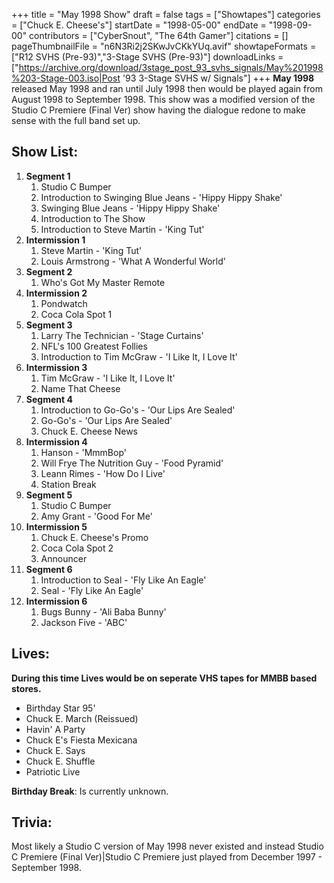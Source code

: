 +++
title = "May 1998 Show"
draft = false
tags = ["Showtapes"]
categories = ["Chuck E. Cheese's"]
startDate = "1998-05-00"
endDate = "1998-09-00"
contributors = ["CyberSnout", "The 64th Gamer"]
citations = []
pageThumbnailFile = "n6N3Ri2j2SKwJvCKkYUq.avif"
showtapeFormats = ["R12 SVHS (Pre-93)","3-Stage SVHS (Pre-93)"]
downloadLinks = ["https://archive.org/download/3stage_post_93_svhs_signals/May%201998%203-Stage-003.iso|Post '93 3-Stage SVHS w/ Signals"]
+++
**May 1998** released May 1998 and ran until July 1998 then would be played again from August 1998 to September 1998.
This show was a modified version of the Studio C Premiere (Final Ver) show having the dialogue redone to make sense with the full band set up.

## Show List:

1.  **Segment 1**
    1.  Studio C Bumper
    2.  Introduction to Swinging Blue Jeans - 'Hippy Hippy Shake'
    3.  Swinging Blue Jeans - 'Hippy Hippy Shake'
    4.  Introduction to The Show
    5.  Introduction to Steve Martin - 'King Tut'
2.  **Intermission 1**
    1.  Steve Martin - 'King Tut'
    2.  Louis Armstrong - 'What A Wonderful World'
3.  **Segment 2**
    1.  Who's Got My Master Remote
4.  **Intermission 2**
    1.  Pondwatch
    2.  Coca Cola Spot 1
5.  **Segment 3**
    1.  Larry The Technician - 'Stage Curtains'
    2.  NFL's 100 Greatest Follies
    3.  Introduction to Tim McGraw - 'I Like It, I Love It'
6.  **Intermission 3**
    1.  Tim McGraw - 'I Like It, I Love It'
    2.  Name That Cheese
7.  **Segment 4**
    1.  Introduction to Go-Go's - 'Our Lips Are Sealed'
    2.  Go-Go's - 'Our Lips Are Sealed'
    3.  Chuck E. Cheese News
8.  **Intermission 4**
    1.  Hanson - 'MmmBop'
    2.  Will Frye The Nutrition Guy - 'Food Pyramid'
    3.  Leann Rimes - 'How Do I Live'
    4.  Station Break
9.  **Segment 5**
    1.  Studio C Bumper
    2.  Amy Grant - 'Good For Me'
10. **Intermission 5**
    1.  Chuck E. Cheese's Promo
    2.  Coca Cola Spot 2
    3.  Announcer
11. **Segment 6**
    1.  Introduction to Seal - 'Fly Like An Eagle'
    2.  Seal - 'Fly Like An Eagle'
12. **Intermission 6**
    1.  Bugs Bunny - 'Ali Baba Bunny'
    2.  Jackson Five - 'ABC'

## Lives:

**During this time Lives would be on seperate VHS tapes for MMBB based stores.**

- Birthday Star 95'
- Chuck E. March (Reissued)
- Havin' A Party
- Chuck E's Fiesta Mexicana
- Chuck E. Says
- Chuck E. Shuffle
- Patriotic Live

**Birthday Break**: Is currently unknown.

## Trivia:

Most likely a Studio C version of May 1998 never existed and instead Studio C Premiere (Final Ver)|Studio C Premiere just played from December 1997 - September 1998.
